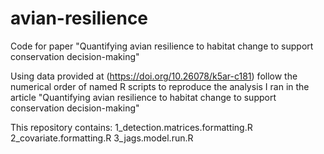 # avian-resilience
Code for paper "Quantifying avian resilience to habitat change to support conservation decision-making"

Using data provided at (https://doi.org/10.26078/k5ar-c181) follow the numerical order of named R scripts to reproduce the analysis I ran in the article "Quantifying avian resilience to habitat change to support conservation decision-making"

This repository contains:
1_detection.matrices.formatting.R
2_covariate.formatting.R
3_jags.model.run.R
